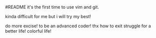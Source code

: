 #README
it's the first time to use vim and git.

kinda difficult for me
but i will try my best!

do more excise!
to be an advanced coder!
thx
how to exit
struggle for a better life!
colorful life!


